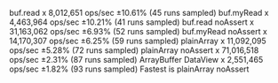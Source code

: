buf.read x 8,012,651 ops/sec ±10.61% (45 runs sampled)
buf.myRead x 4,463,964 ops/sec ±10.21% (41 runs sampled)
buf.read noAssert x 31,163,062 ops/sec ±6.93% (52 runs sampled)
buf.myRead noAssert x 14,170,307 ops/sec ±6.25% (59 runs sampled)
plainArray x 11,092,095 ops/sec ±5.28% (72 runs sampled)
plainArray noAssert x 71,016,518 ops/sec ±2.31% (87 runs sampled)
ArrayBuffer DataView x 2,551,465 ops/sec ±1.82% (93 runs sampled)
Fastest is plainArray noAssert
